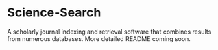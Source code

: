 # Science-Search
A scholarly journal indexing and retrieval software that combines results from numerous databases. More detailed README coming soon.
